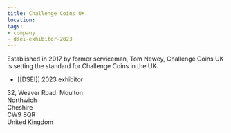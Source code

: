 ```yaml
---
title: Challenge Coins UK
location:
tags:
- company
- dsei-exhibitor-2023
---
```


Established in 2017 by former serviceman, Tom Newey, Challenge Coins UK is setting the standard for Challenge Coins in the UK.

- [[DSEI]] 2023 exhibitor

32, Weaver Road. Moulton  
Northwich  
Cheshire  
CW9 8QR  
United Kingdom